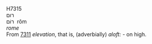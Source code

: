 <body>
  <p>H7315<br>  רום  <br> רוֹם  ‎  rôm  <br><i>rome </i><br>From <a href="h7311.htm">7311</a>  <i>elevation</i>, that is, (adverbially) <i>aloft: - </i>on high.<br></p>
 </body>